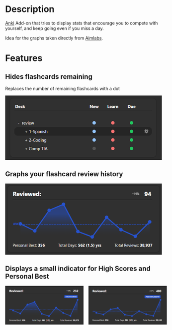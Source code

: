 # Description
[Anki](https://apps.ankiweb.net) Add-on that tries to display stats that encourage you to compete with yourself, and keep going even if you miss a day. 

Idea for the graphs taken directly from [Aimlabs](https://aimlabs.com).

# Features

## Hides flashcards remaining

Replaces the number of remaining flashcards with a dot

![deck browser](readme/hidenumbers.png)

## Graphs your flashcard review history

![image of graph](readme/good.png)

## Displays a small indicator for High Scores and Personal Best

<div style="display: flex; justify-content: space-between; gap: 1rem">
    <img src="./readme/highscore.png" width="50%" />
    <img src="./readme/personalBest.png" width="50%"  />
</div>
